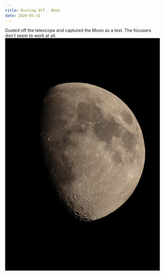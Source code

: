 ```yaml
---
title: Dusting Off - Moon
date: 2020-05-31
---
```

Dusted off the telescope and captured the Moon as a test. The focusers don't seem to work at all.
![Moon Image](/images/moon.jpg)

